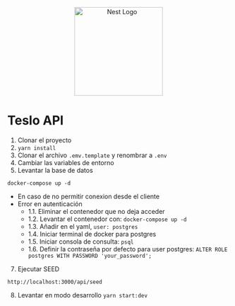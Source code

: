 <p align="center">
  <a href="http://nestjs.com/" target="blank"><img src="https://nestjs.com/img/logo-small.svg" width="200" alt="Nest Logo" /></a>
</p>

# Teslo API

1. Clonar el proyecto
2. ```yarn install```
3. Clonar el archivo ```.emv.template``` y renombrar a ```.env```
4. Cambiar las variables de entorno
5. Levantar la base de datos
```
docker-compose up -d
```
- En caso de no permitir conexion desde el cliente
- Error en autenticación 
  - 1.1.  Eliminar el contenedor que no deja acceder
  - 1.2.	Levantar el contenedor con: ```docker-compose up -d```
  - 1.3.	Añadir en el yaml, ```user: postgres```
  - 1.4.	Iniciar terminal de docker para postgres
  - 1.5.	Iniciar consola de consulta: ```psql```	
  - 1.6.	Definir la contraseña por defecto para user postgres:
  ```ALTER ROLE postgres WITH PASSWORD 'your_password';```
7. Ejecutar SEED
```
http://localhost:3000/api/seed
```
8. Levantar en modo desarrollo ```yarn start:dev```
